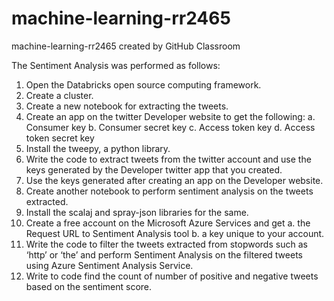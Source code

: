 # machine-learning-rr2465
machine-learning-rr2465 created by GitHub Classroom

The Sentiment Analysis was performed as follows:
1.	Open the Databricks open source computing framework.
2.	Create a cluster.
3.	Create a new notebook for extracting the tweets.
4.	Create an app on the twitter Developer website to get the following:
a.	Consumer key
b.	Consumer secret key
c.	Access token key
d.	Access token secret key
5.	Install the tweepy, a python library.
6.	Write the code to extract tweets from the twitter account and use the keys generated by the Developer twitter app that you created.
7.	Use the keys generated after creating an app on the Developer website.
8.	Create another notebook to perform sentiment analysis on the tweets extracted.
9.	Install the scalaj and spray-json libraries for the same.
10.	Create a free account on the Microsoft Azure Services and get 
a.	the Request URL to Sentiment Analysis tool
b.	 a key unique to your account.
11.	Write the code to filter the tweets extracted from stopwords such as ‘http’ or ‘the’ and perform Sentiment Analysis on the filtered tweets using Azure Sentiment Analysis Service.
12.	Write to code find the count of number of positive and negative tweets based on the sentiment score.
